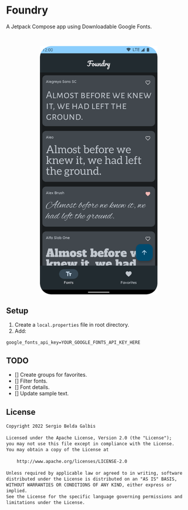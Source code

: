 # Foundry

A Jetpack Compose app using Downloadable Google Fonts.

</br>
<p align="center">
<img width=320 src="./screenshots/home.png" />
</p>

## Setup

1. Create a `local.properties` file in root directory.
2. Add:

```
google_fonts_api_key=YOUR_GOOGLE_FONTS_API_KEY_HERE
```

## TODO

- [] Create groups for favorites.
- [] Filter fonts.
- [] Font details.
- [] Update sample text.

## License

```
Copyright 2022 Sergio Belda Galbis

Licensed under the Apache License, Version 2.0 (the "License");
you may not use this file except in compliance with the License.
You may obtain a copy of the License at

    http://www.apache.org/licenses/LICENSE-2.0

Unless required by applicable law or agreed to in writing, software
distributed under the License is distributed on an "AS IS" BASIS,
WITHOUT WARRANTIES OR CONDITIONS OF ANY KIND, either express or implied.
See the License for the specific language governing permissions and
limitations under the License.
```